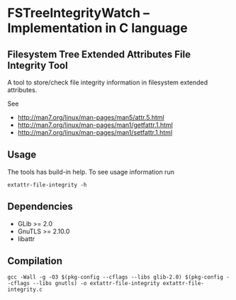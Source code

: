FSTreeIntegrityWatch – Implementation in C language
===================================================

Filesystem Tree Extended Attributes File Integrity Tool
-------------------------------------------------------

A tool to store/check file integrity information in filesystem extended
attributes.

See
 * http://man7.org/linux/man-pages/man5/attr.5.html
 * http://man7.org/linux/man-pages/man1/getfattr.1.html
 * http://man7.org/linux/man-pages/man1/setfattr.1.html


## Usage

The tools has build-in help. To see usage information run

`extattr-file-integrity -h`


## Dependencies

 * GLib >= 2.0
 * GnuTLS >= 2.10.0
 * libattr


## Compilation

`gcc -Wall -g -O3 $(pkg-config --cflags --libs glib-2.0) $(pkg-config --cflags --libs gnutls) -o extattr-file-integrity extattr-file-integrity.c`



<!--
  vim:textwidth=80:expandtab:tabstop=4:shiftwidth=4:fileencodings=utf8:spelllang=en
-->
